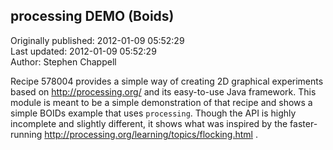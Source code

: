 ## processing DEMO (Boids)  
Originally published: 2012-01-09 05:52:29  
Last updated: 2012-01-09 05:52:29  
Author: Stephen Chappell  
  
Recipe 578004 provides a simple way of creating 2D graphical experiments based on http://processing.org/ and its easy-to-use Java framework. This module is meant to be a simple demonstration of that recipe and shows a simple BOIDs example that uses `processing`. Though the API is highly incomplete and slightly different, it shows what was inspired by the faster-running http://processing.org/learning/topics/flocking.html .